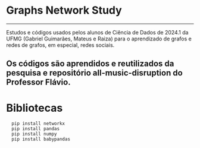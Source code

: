 # Graphs Network Study

---

Estudos e códigos usados pelos alunos de Ciência de Dados de 2024.1 da UFMG (Gabriel Guimarães, Mateus e Raiza) para o aprendizado de grafos e redes de grafos, em especial, redes sociais.

## Os códigos são aprendidos e reutilizados da pesquisa e repositório all-music-disruption do Professor Flávio.

# Bibliotecas

```console
  pip install networkx
  pip install pandas
  pip install numpy
  pip install babypandas
```
